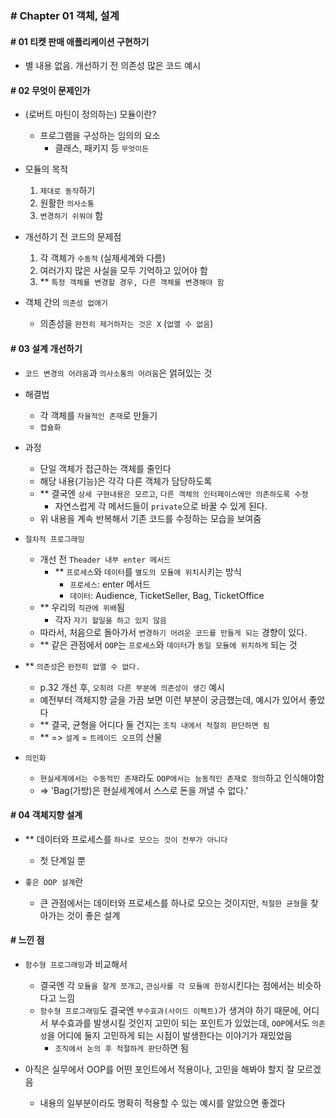 ### # Chapter 01 객체, 설계

#### # 01 티켓 판매 애플리케이션 구현하기

- 별 내용 없음. 개선하기 전 의존성 많은 코드 예시

#### # 02 무엇이 문제인가

- (로버트 마틴이 정의하는) 모듈이란?

  - 프로그램을 구성하는 임의의 요소
    - 클래스, 패키지 등 `무엇이든`

- 모듈의 목적

  1. `제대로 동작`하기
  2. 원활한 `의사소통`
  3. `변경하기 쉬워야` 함

- 개선하기 전 코드의 문제점

  1. 각 객체가 `수동적` (실제세계와 다름)
  2. 여러가지 많은 사실을 모두 기억하고 있어야 함
  3. \*\* `특정 객체를 변경할 경우, 다른 객체를 변경해야 함`

- 객체 간의 `의존성 없애기`

  - 의존성을 `완전히 제거하자는 것은 X` (`없앨 수 없음`)

#### # 03 설계 개선하기

- `코드 변경의 어려움`과 `의사소통의 어려움`은 얽혀있는 것

- 해결법

  - 각 객체를 `자율적인 존재`로 만들기
  - `캡슐화`

- 과정

  - 단일 객체가 접근하는 객체를 줄인다
  - 해당 내용(기능)은 각각 다른 객체가 담당하도록
  - \*\* 결국엔 `상세 구현내용은 모르고`, `다른 객체의 인터페이스에만 의존하도록 수정`
    - 자연스럽게 각 메서드들이 `private`으로 바꿀 수 있게 된다.
  - 위 내용을 계속 반복해서 기존 코드를 수정하는 모습을 보여줌

- `절차적 프로그래밍`

  - 개선 전 `Theader 내부 enter 메서드`
    - \*\* `프로세스`와 `데이터`를 `별도의 모듈에 위치`시키는 방식
      - `프로세스`: enter 메서드
      - `데이터`: Audience, TicketSeller, Bag, TicketOffice
  - \*\* 우리의 `직관에 위배`됨
    - 각자 `자기 할일을 하고 있지 않음`
  - 따라서, 처음으로 돌아가서 `변경하기 어려운 코드를 만들게 되는` 경향이 있다.
  - \*\* 같은 관점에서 `OOP`는 `프로세스`와 `데이터`가 `동일 모듈에 위치하게` 되는 것

- \*\* `의존성`은 `완전히 없앨 수 없다.`

  - p.32 개선 후, `오히려 다른 부분에 의존성이 생긴` 예시
  - 예전부터 객체지향 글을 가끔 보면 이런 부분이 궁금했는데, 예시가 있어서 좋았다
  - \*\* 결국, 균형을 어디다 둘 건지는 `조직 내에서 적절히 판단하면 됨`
  - \*\* => `설계` = `트레이드 오프`의 산물

- `의인화`
  - `현실세계에서는 수동적인 존재`라도 `OOP에서는 능동적인 존재로 정의`하고 인식해야함
  - => 'Bag(가방)은 현실세계에서 스스로 돈을 꺼낼 수 없다.'

#### # 04 객체지향 설계

- \*\* 데이터와 프로세스를 `하나로 모으는 것이 전부가 아니다`

  - 첫 단계일 뿐

- `좋은 OOP 설계`란

  - 큰 관점에서는 데이터와 프로세스를 하나로 모으는 것이지만, `적절한 균형`을 찾아가는 것이 좋은 설계

#### # 느낀 점

- `함수형 프로그래밍`과 비교해서

  - 결국엔 각 `모듈을 잘게 쪼개고`, `관심사를 각 모듈에 한정`시킨다는 점에서는 비슷하다고 느낌
  - `함수형 프로그래밍`도 결국엔 `부수효과(사이드 이펙트)`가 생겨야 하기 때문에, 어디서 부수효과를 발생시킬 것인지 고민이 되는 포인트가 있었는데, `OOP`에서도 `의존성`을 어디에 둘지 고민하게 되는 시점이 발생한다는 이야기가 재밌었음
    - `조직에서 논의 후 적절하게 판단`하면 됨

- 아직은 실무에서 OOP를 어떤 포인트에서 적용이나, 고민을 해봐야 할지 잘 모르겠음
  - 내용의 일부분이라도 명확히 적용할 수 있는 예시를 알았으면 좋겠다

